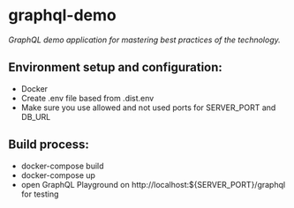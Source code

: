 # graphql-demo

*GraphQL demo application for mastering best practices of the technology.*

## Environment setup and configuration:
- Docker
- Create .env file based from .dist.env
- Make sure you use allowed and not used ports for SERVER_PORT and DB_URL

## Build process:
- docker-compose build
- docker-compose up
- open GraphQL Playground on http://localhost:${SERVER_PORT}/graphql for testing

